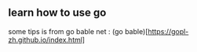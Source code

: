 ## learn how to use go
some tips is from go bable net : (go bable)[https://gopl-zh.github.io/index.html]
